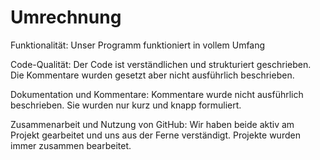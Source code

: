 # Umrechnung
Funktionalität: Unser Programm funktioniert in vollem Umfang

Code-Qualität: Der Code ist verständlichen und strukturiert geschrieben. Die Kommentare wurden gesetzt aber nicht ausführlich beschrieben.

Dokumentation und Kommentare: Kommentare wurde nicht ausführlich beschrieben. Sie wurden nur kurz und knapp formuliert.

Zusammenarbeit und Nutzung von GitHub: Wir haben beide aktiv am Projekt gearbeitet und uns aus der Ferne verständigt. Projekte wurden immer zusammen bearbeitet.
